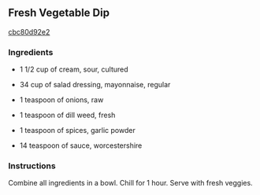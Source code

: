 ## Fresh Vegetable Dip

[cbc80d92e2](http://www.food.com/recipe/fresh-vegetable-dip-18879)

### Ingredients

 - 1 1/2 cup of cream, sour, cultured

 - 34 cup of salad dressing, mayonnaise, regular

 - 1 teaspoon of onions, raw

 - 1 teaspoon of dill weed, fresh

 - 1 teaspoon of spices, garlic powder

 - 14 teaspoon of sauce, worcestershire

### Instructions

Combine all ingredients in a bowl. Chill for 1 hour. Serve with fresh veggies.